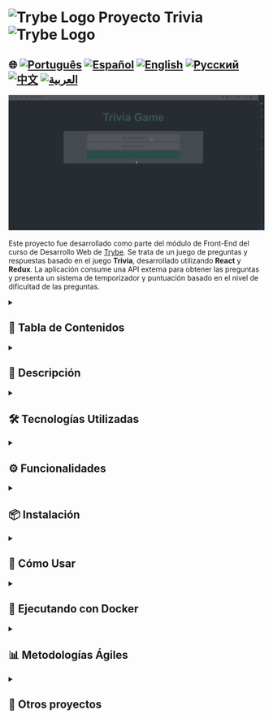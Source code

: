 # <img src="https://cdn-icons-png.flaticon.com/128/10832/10832132.png" alt="Trybe Logo" width="42" height="30" /> Proyecto Trivia <img src="https://cdn-icons-png.flaticon.com/128/10832/10832132.png" alt="Trybe Logo" width="42" height="30" />

## 🌐 [![Português](https://img.shields.io/badge/Português-green)](https://github.com/SamuelRocha91/trivia_game/blob/main/README.md) [![Español](https://img.shields.io/badge/Español-yellow)](https://github.com/SamuelRocha91/trivia_game/blob/main/README_es.md) [![English](https://img.shields.io/badge/English-blue)](https://github.com/SamuelRocha91/trivia_game/blob/main/README_en.md) [![Русский](https://img.shields.io/badge/Русский-lightgrey)](https://github.com/SamuelRocha91/trivia_game/blob/main/README_ru.md) [![中文](https://img.shields.io/badge/中文-red)](https://github.com/SamuelRocha91/trivia_game/blob/main/README_ch.md) [![العربية](https://img.shields.io/badge/العربية-orange)](https://github.com/SamuelRocha91/trivia_game/blob/main/README_ar.md)

![Vista previa de la aplicación](./public/trivia.gif)

Este proyecto fue desarrollado como parte del módulo de Front-End del curso de Desarrollo Web de [Trybe](https://www.betrybe.com/). Se trata de un juego de preguntas y respuestas basado en el juego **Trivia**, desarrollado utilizando **React** y **Redux**. La aplicación consume una API externa para obtener las preguntas y presenta un sistema de temporizador y puntuación basado en el nivel de dificultad de las preguntas.

<details>
  <summary><h2>📑 Tabla de Contenidos</h2></summary>

  - [Descripción](#descripción)
  - [Tecnologías Utilizadas](#tecnologías-utilizadas)
  - [Funcionalidades](#funcionalidades)
  - [Instalación](#instalación)
  - [Cómo Usar](#cómo-usar)
  - [Ejecutando con Docker](#ejecutando-con-docker)
  - [Metodologías Ágiles](#metodologías-ágeis)

</details>

<details>
  <summary><h2>📝 Descripción</h2></summary>

  El objetivo del proyecto es proporcionar una experiencia interactiva y divertida para los usuarios al responder preguntas de diferentes niveles de dificultad. La aplicación utiliza:

  - **React** para el desarrollo de los componentes y páginas.
  - **Redux** para la gestión del estado global.
  - **React Router** para la navegación entre las páginas del juego, como la pantalla de inicio de sesión, el juego, el ranking y los comentarios.

  El sistema incluye:

  - Una interfaz de juego con preguntas aleatorias.
  - Temporizador para responder a las preguntas.
  - Sistema de puntuación basado en el tiempo restante y la dificultad de la pregunta.
  - Integración con la API [Open Trivia Database](https://opentdb.com/).

</details>

<details>
  <summary><h2>🛠️ Tecnologías Utilizadas</h2></summary>

  - **JavaScript** (ES6+)
  - **React**
  - **Redux**
  - **React Router**
  - **CSS**
  - **HTML**
  - **Docker** (para la contenedorización de la aplicación)

</details>

<details>
  <summary><h2>⚙️ Funcionalidades</h2></summary>

  1. **Preguntas Aleatorias**: La aplicación obtiene preguntas de la API externa [Open Trivia Database](https://opentdb.com/), mostrando una pregunta a la vez.
  2. **Sistema de Temporizador**: El usuario tiene 30 segundos para responder a cada pregunta. El botón de respuesta se desactiva al finalizar el tiempo.
  3. **Puntuación**: La puntuación se calcula en función del tiempo restante y la dificultad de la pregunta.
  4. **Sistema de Comentarios**: Después de responder todas las preguntas, el jugador es dirigido a la página de comentarios.
  5. **Ranking**: El jugador puede ver un ranking con las puntuaciones más altas.
  6. **Token de Acceso**: Para jugar, el usuario necesita un token, generado al iniciar el juego.

</details>

<details>
  <summary><h2>📦 Instalación</h2></summary>

  ### Requisitos

  - **Node.js** (versión 14 o superior)
  - **Docker** (opcional, si desea ejecutar la aplicación en un contenedor)

  ### Pasos para la Instalación Local

  1. Clone el repositorio:
     ```bash
     git clone https://github.com/SamuelRocha91/trivia.git
     ```
  2. Ingrese al directorio del proyecto:
     ```bash
     cd trivia
     ```
  3. Instale las dependencias:
     ```bash
     npm install
     ```
  4. Inicie la aplicación:
     ```bash
     npm start
     ```

  La aplicación se ejecutará en `http://localhost:3000`.

</details>

<details>
  <summary><h2>🚀 Cómo Usar</h2></summary>

  1. Al iniciar la aplicación, inicie sesión o genere un token de acceso.
  2. Elija una categoría de preguntas y comience el juego.
  3. Responda a las preguntas dentro del límite de tiempo.
  4. Al final del juego, será redirigido a la página de comentarios y podrá ver su puntuación.
  5. Verifique el ranking de los mejores jugadores.

</details>

<details>
  <summary><h2>🐳 Ejecutando con Docker</h2></summary>

  Para ejecutar la aplicación utilizando Docker, siga los pasos a continuación:

  1. Asegúrese de que Docker esté instalado en su sistema.
  2. En el directorio raíz del proyecto, ejecute el siguiente comando para construir la imagen Docker:
     ```bash
     docker build -t trivia-game .
     ```
  3. Después de construir la imagen, inicie el contenedor con el siguiente comando:
     ```bash
     docker run -p 3000:3000 trivia-game
     ```

  La aplicación estará disponible en `http://localhost:3000`.

</details>

<details>
  <summary><h2>📊 Metodologías Ágiles</h2></summary>

  Durante el desarrollo del proyecto, utilizamos metodologías ágiles para garantizar una organización eficiente del equipo y del flujo de trabajo. Las principales herramientas y prácticas utilizadas fueron:

  - **Trello**: Para la gestión de tareas y seguimiento del progreso.
  - **Scrum**: Con sprints semanales y reuniones diarias para alinear las entregas y mejorar la comunicación entre el equipo.

</details>

<details>
  <summary><h2>🔗 Otros proyectos</h2></summary>

  - 🌶️ [Recipes App](https://github.com/SamuelRocha91/ProjectRecipesApp/blob/main/README_es.md)
  - 🐣 [Pokedex](https://github.com/SamuelRocha91/pokedex/blob/main/README_es.md)
  - 🏪 [FrontEnd Online Store](https://github.com/SamuelRocha91/project-frontend-online-store/blob/main/README_es.md)
  - 👛 [Expense organizer](https://github.com/SamuelRocha91/project-trybewallet/blob/main/README_es.md)

</details>
